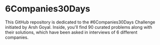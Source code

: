 # 6Companies30Days
This GitHub repository is dedicated to the #6Companies30Days Challenge initiated by Arsh Goyal. Inside, you'll find 90 curated problems along with their solutions, which have been asked in interviews of 6 different companies.
